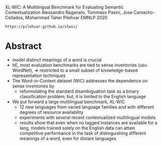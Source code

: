 XL-WiC: A Multilingual Benchmark for Evaluating Semantic Contextualization
Alessandro Raganato, Tommaso Pasini, Jose Camacho-Collados, Mohammad Taher Pilehvar
EMNLP 2020

    https://pilehvar.github.io/xlwic/

# Abstract

* model distinct meanings of a word is crucial
* hE, most evaluation benchmarks are tied to sense inventories (usu WordNet),
  => restricted to a small subset of knowledge-based representation techniques
* The Word-in-Context dataset (WiC) addresses the dependence on sense
  inventories by
  * reformulating the standard disambiguation task as a binary classification
    problem; but, it is limited to the English language
* We put forward a large multilingual benchmark, XL-WiC
  * 12 new languages from varied language families and with different degrees
    of resource availability
  * experiments with several recent contextualized multilingual models
  * results show that even when no tagged instances are available for a lang,
    models trained solely on the English data can attain competitive
    performance in the task of distinguishing different meanings of a word,
    even for distant languages
